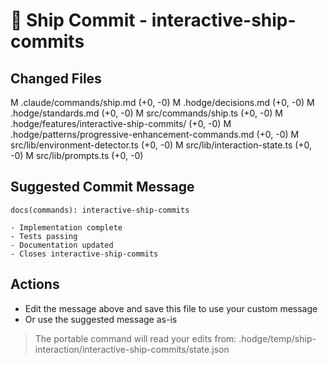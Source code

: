# 🚀 Ship Commit - interactive-ship-commits

## Changed Files

M .claude/commands/ship.md (+0, -0)
M .hodge/decisions.md (+0, -0)
M .hodge/standards.md (+0, -0)
M src/commands/ship.ts (+0, -0)
M .hodge/features/interactive-ship-commits/ (+0, -0)
M .hodge/patterns/progressive-enhancement-commands.md (+0, -0)
M src/lib/environment-detector.ts (+0, -0)
M src/lib/interaction-state.ts (+0, -0)
M src/lib/prompts.ts (+0, -0)

## Suggested Commit Message

```
docs(commands): interactive-ship-commits

- Implementation complete
- Tests passing
- Documentation updated
- Closes interactive-ship-commits
```

## Actions

- Edit the message above and save this file to use your custom message
- Or use the suggested message as-is

> The portable command will read your edits from:
> .hodge/temp/ship-interaction/interactive-ship-commits/state.json